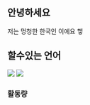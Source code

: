 ## 안녕하세요
저는 멍청한 한국인 이에요 헿
## 할수있는 언어
<img src="https://img.shields.io/badge/Python-3766AB?style=flat-square&logo=Python&logoColor=white"/></a>
<img src="https://img.shields.io/badge/Javascript-8E?style=flat-square&logo=Javascript&logoColor=Yellow"/></a>




### 활동량
<img href = "https://github-readme-stats.vercel.app/api?username=5-23">
